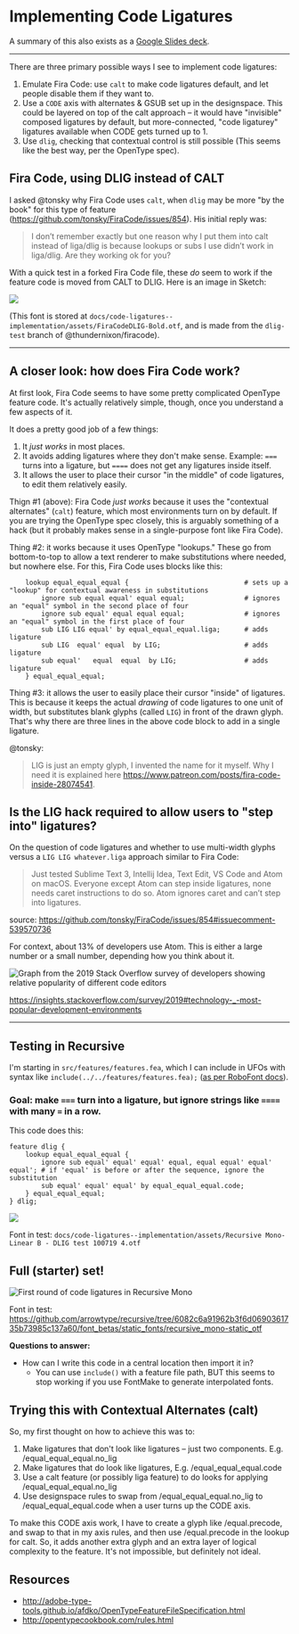 # Implementing Code Ligatures

A summary of this also exists as a [Google Slides deck](https://docs.google.com/presentation/d/11POJKckoGBhDk1kyQu3DC1tNUNJWwqF2FigIV6Tfdwo/edit?usp=sharing).

---

There are three primary possible ways I see to implement code ligatures:

1. Emulate Fira Code: use `calt` to make code ligatures default, and let people disable them if they want to.
2. Use a `CODE` axis with alternates & GSUB set up in the designspace. This could be layered on top of the calt approach – it would have "invisible" composed ligatures by default, but more-connected, "code ligaturey" ligatures available when CODE gets turned up to 1.
3. Use `dlig`, checking that contextual control is still possible (This seems like the best way, per the OpenType spec).

## Fira Code, using DLIG instead of CALT

I asked @tonsky why Fira Code uses `calt`, when `dlig` may be more "by the book" for this type of feature (https://github.com/tonsky/FiraCode/issues/854). His initial reply was:

> I don’t remember exactly but one reason why I put them into calt instead of liga/dlig is because lookups or subs I use didn’t work in liga/dlig. Are they working ok for you?

With a quick test in a forked Fira Code file, these *do* seem to work if the feature code is moved from CALT to DLIG. Here is an image in Sketch:

![](assets/2019-10-06-22-26-34.png)

(This font is stored at `docs/code-ligatures--implementation/assets/FiraCodeDLIG-Bold.otf`, and is made from the `dlig-test` branch of @thundernixon/firacode).


-----------------------------------------------------

## A closer look: how does Fira Code work?

At first look, Fira Code seems to have some pretty complicated OpenType feature code. It's actually relatively simple, though, once you understand a few aspects of it.

It does a pretty good job of a few things:
1. It *just works* in most places.
2. It avoids adding ligatures where they don't make sense. Example: `===` turns into a ligature, but `====` does not get any ligatures inside itself.
3. It allows the user to place their cursor "in the middle" of code ligatures, to edit them relatively easily.

Thign #1 (above): Fira Code *just works* because it uses the "contextual alternates" (`calt`) feature, which most environments turn on by default. If you are trying the OpenType spec closely, this is arguably something of a hack (but it probably makes sense in a single-purpose font like Fira Code).

Thing #2: it works because it uses OpenType "lookups." These go from bottom-to-top to allow a text renderer to make substitutions where needed, but nowhere else. For this, Fira Code uses blocks like this:

```
    lookup equal_equal_equal {                             # sets up a "lookup" for contextual awareness in substitutions
        ignore sub equal equal' equal equal;               # ignores an "equal" symbol in the second place of four
        ignore sub equal' equal equal equal;               # ignores an "equal" symbol in the first place of four
        sub LIG LIG equal' by equal_equal_equal.liga;      # adds ligature
        sub LIG  equal' equal  by LIG;                     # adds ligature
        sub equal'   equal  equal  by LIG;                 # adds ligature
    } equal_equal_equal;
```

Thing #3: it allows the user to easily place their cursor "inside" of ligatures. This is because it keeps the actual *drawing* of code ligatures to one unit of width, but substitutes blank glyphs (called `LIG`) in front of the drawn glyph. That's why there are three lines in the above code block to add in a single ligature.

@tonsky: 
> LIG is just an empty glyph, I invented the name for it myself. Why I need it is explained here https://www.patreon.com/posts/fira-code-inside-28074541.


## Is the LIG hack required to allow users to "step into" ligatures?

On the question of code ligatures and whether to use multi-width glyphs versus a `LIG LIG whatever.liga` approach similar to Fira Code:

> Just tested Sublime Text 3, Intellij Idea, Text Edit, VS Code and Atom on macOS. Everyone except Atom can step inside ligatures, none needs caret instructions to do so. Atom ignores caret and can’t step into ligatures.

source: https://github.com/tonsky/FiraCode/issues/854#issuecomment-539570736

For context, about 13% of developers use Atom. This is either a large number or a small number, depending how you think about it.

![Graph from the 2019 Stack Overflow survey of developers showing relative popularity of different code editors](assets/2019-10-08-11-42-48.png)

https://insights.stackoverflow.com/survey/2019#technology-_-most-popular-development-environments

----------------------------------


## Testing in Recursive

I'm starting in `src/features/features.fea`, which I can include in UFOs with syntax like `include(../../features/features.fea);` ([as per RoboFont docs](https://robofont.com/documentation/workspace/features-editor/#linking-to-external-feature-files)).

### Goal: make `===` turn into a ligature, but ignore strings like `====` with many `=` in a row.

This code does this:

```
feature dlig {
    lookup equal_equal_equal {
        ignore sub equal' equal' equal' equal, equal equal' equal' equal'; # if 'equal' is before or after the sequence, ignore the substitution
        sub equal' equal' equal' by equal_equal_equal.code;
    } equal_equal_equal;
} dlig;
```

![](assets/2019-10-07-19-30-01.png)

Font in test: `docs/code-ligatures--implementation/assets/Recursive Mono-Linear B - DLIG test 100719 4.otf`

## Full (starter) set!

![First round of code ligatures in Recursive Mono](assets/2019-10-11-09-40-05.png)

Font in test:
https://github.com/arrowtype/recursive/tree/6082c6a91962b3f6d0690361735b73985c137a60/font_betas/static_fonts/recursive_mono-static_otf

**Questions to answer:**

- How can I write this code in a central location then import it in?
  - You can use `include()` with a feature file path, BUT this seems to stop working if you use FontMake to generate interpolated fonts.



## Trying this with Contextual Alternates (calt)

So, my first thought on how to achieve this was to:

1. Make ligatures that don't look like ligatures – just two components. E.g. /equal_equal_equal.no_lig
2. Make ligatures that do look like ligatures, E.g. /equal_equal_equal.code
3. Use a calt feature (or possibly liga feature) to do looks for applying /equal_equal_equal.no_lig
4. Use designspace rules to swap from /equal_equal_equal.no_lig to /equal_equal_equal.code when a user turns up the CODE axis.

To make this CODE axis work, I have to create a glyph like /equal.precode, and swap to that in my axis rules, and then use /equal.precode in the lookup for calt. So, it adds another extra glyph and an extra layer of logical complexity to the feature. It's not impossible, but definitely not ideal.


## Resources

- http://adobe-type-tools.github.io/afdko/OpenTypeFeatureFileSpecification.html
- http://opentypecookbook.com/rules.html